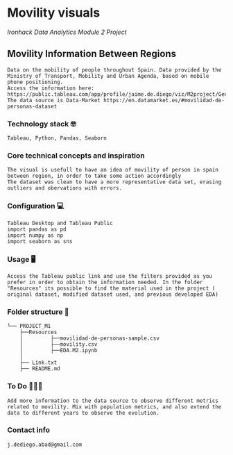 # Movility visuals
*Ironhack Data Analytics Module 2 Project*

## Movility Information Between Regions
    Data on the mobility of people throughout Spain. Data provided by the Ministry of Transport, Mobility and Urban Agenda, based on mobile phone positioning. 
    Access the information here: https://public.tableau.com/app/profile/jaime.de.diego/viz/M2project/GeneralVIEW. 
    The data source is Data-Market https://en.datamarket.es/#movilidad-de-personas-dataset

### Technology stack 🤓
    Tableau, Python, Pandas, Seaborn
    
### Core technical concepts and inspiration 
    The visual is usefull to have an idea of movility of person in spain between region, in order to take some action accordingly
    The dataset was clean to have a more representative data set, erasing outliers and obervations with errors.
    
### Configuration 💻
    Tableau Desktop and Tableau Public
    import pandas as pd
    import numpy as np
    import seaborn as sns
    
### Usage 🖥
    Access the Tableau public link and use the filters provided as you prefer in order to obtain the information needed. In the folder "Resources" its possible to find the material used in the project ( original dataset, modified dataset used, and previous developed EDA)
    

### Folder structure 💾
    └── PROJECT_M1
        ├──Resources
        │         ├──movilidad-de-personas-sample.csv
        │         ├──movility.csv
        │         ├──EDA.M2.ipynb
        │  
        ├── Link.txt
        ├── README.md
    

### To Do 👨🏻‍💻
    Add more information to the data source to observe different metrics related to movility. Mix with population metrics, and also extend the data to different years to observe the evolution.
    
### Contact info
    j.dediego.abad@gmail.com